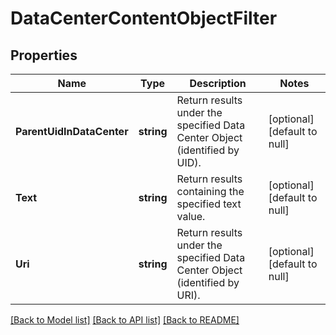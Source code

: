 # DataCenterContentObjectFilter

## Properties
Name | Type | Description | Notes
------------ | ------------- | ------------- | -------------
**ParentUidInDataCenter** | **string** | Return results under the specified Data Center Object (identified by UID). | [optional] [default to null]
**Text** | **string** | Return results containing the specified text value. | [optional] [default to null]
**Uri** | **string** | Return results under the specified Data Center Object (identified by URI). | [optional] [default to null]

[[Back to Model list]](../README.md#documentation-for-models) [[Back to API list]](../README.md#documentation-for-api-endpoints) [[Back to README]](../README.md)


